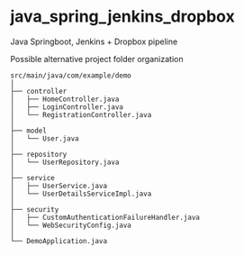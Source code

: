 # java_spring_jenkins_dropbox
Java Springboot, Jenkins + Dropbox pipeline

Possible alternative project folder organization
````
src/main/java/com/example/demo
│
├── controller
│   ├── HomeController.java
│   ├── LoginController.java
│   └── RegistrationController.java
│
├── model
│   └── User.java
│
├── repository
│   └── UserRepository.java
│
├── service
│   ├── UserService.java
│   └── UserDetailsServiceImpl.java
│
├── security
│   ├── CustomAuthenticationFailureHandler.java
│   └── WebSecurityConfig.java
│
└── DemoApplication.java
````